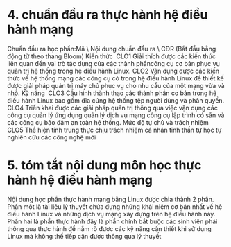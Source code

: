 # 4. chuẩn đầu ra thực hành hệ điều hành mạng
Chuẩn đầu ra học phần:Mã \ Nội dung chuẩn đầu ra \ CĐR (Bắt đầu bằng động từ theo thang Bloom) Kiến thức  CLO1 Giải thích được các kiến thức liên quan đến vai trò tác dụng của các thành phầncông cụ cơ bản phục vụ quản trị hệ thống trong hệ điều hành Linux. CLO2 Vận dụng được các kiến thức về hệ thống mạng các công cụ có trong hệ điều hành Linux để thiết kế được giải pháp quản trị máy chủ phục vụ cho nhu cầu của một mạng vừa và nhỏ. Kỹ năng  CLO3 Cấu hình thành thạo các thành phần cơ bản trong hệ điều hành Linux bao gồm đĩa cứng hệ thống tệp người dùng và phân quyền. CLO4 Triển khai được các giải pháp quản trị thông qua việc vận dụng các công cụ quản lý ứng dụng quản lý dịch vụ mạng công cụ lập trình có sẵn và các công cụ bảo đảm an toàn hệ thống. Mức độ tự chủ và trách nhiệm  CLO5 Thể hiện tính trung thực chịu trách nhiệm cá nhân tinh thần tự học tự nghiên cứu các công nghệ mới
# 5. tóm tắt nội dung môn học thực hành hệ điều hành mạng
Nội dung học phần thực hành mạng bằng Linux được chia thành 2 phần. Phần một là tài liệu lý thuyết chứa đựng những khái niệm cơ bản nhất về hệ điều hành Linux và những dịch vụ mạng xây dựng trên hệ điều hành này. Phần hai là phần thực hành đây là phần chính bắt buộc các sinh viên phải thông qua thực hành để nắm rõ được các kỹ năng cần thiết khi sử dụng Linux mà không thể tiếp cận được thông qua lý thuyết
